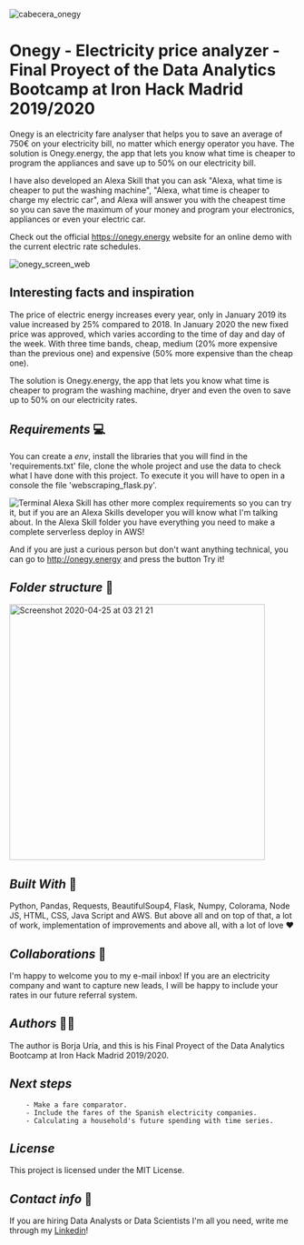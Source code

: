 ![cabecera_onegy](https://user-images.githubusercontent.com/45542785/80267652-71c85600-86a2-11ea-959b-4d780a832aa6.jpg)

# Onegy - Electricity price analyzer - Final Proyect of the Data Analytics Bootcamp at Iron Hack Madrid 2019/2020

Onegy is an electricity fare analyser that helps you to save an average of 750€ on your electricity bill, no matter which energy operator you have. 
The solution is Onegy.energy, the app that lets you know what time is cheaper to program the appliances and save up to 50% on our electricity bill. 

I have also developed an Alexa Skill that you can ask "Alexa, what time is cheaper to put the washing machine", "Alexa, what time is cheaper to charge my electric car", and Alexa will answer you with the cheapest time so you can save the maximum of your money and program your electronics, appliances or even your electric car.

Check out the official https://onegy.energy website for an online demo with the current electric rate schedules.

![onegy_screen_web](https://user-images.githubusercontent.com/45542785/80265196-104eba00-8697-11ea-89b9-d8748c0d6658.gif)

## Interesting facts and inspiration 
The price of electric energy increases every year, only in January 2019 its value increased by 25% compared to 2018. In January 2020 the new fixed price was approved, which varies according to the time of day and day of the week. With three time bands, cheap, medium (20% more expensive than the previous one) and expensive (50% more expensive than the cheap one).

The solution is Onegy.energy, the app that lets you know what time is cheaper to program the washing machine, dryer and even the oven to save up to 50% on our electricity rates.

## _Requirements_ 💻

You can create a _env_, install the libraries that you will find in the 'requirements.txt' file, clone the whole project and use the data to check what I have done with this project. To execute it you will have to open in a console the file 'webscraping_flask.py'.

![Terminal](https://user-images.githubusercontent.com/45542785/80265632-7ab42a00-8698-11ea-9287-33d4056656cb.gif)
Alexa Skill has other more complex requirements so you can try it, but if you are an Alexa Skills developer you will know what I'm talking about. In the Alexa Skill folder you have everything you need to make a complete serverless deploy in AWS!

And if you are just a curious person but don't want anything technical, you can go to http://onegy.energy and press the button Try it!

## _Folder structure_ 📁 
<img width="450" alt="Screenshot 2020-04-25 at 03 21 21" src="https://user-images.githubusercontent.com/45542785/80267918-dc2dc600-86a3-11ea-995f-0adbd59a1fed.png">
        
## _Built With_ 🚀

Python, Pandas, Requests, BeautifulSoup4, Flask, Numpy, Colorama, Node JS, HTML, CSS, Java Script and AWS. But above all and on top of that, a lot of work, implementation of improvements and above all, with a lot of love ❤

## _Collaborations_ 🤝 

I'm happy to welcome you to my e-mail inbox! If you are an electricity company and want to capture new leads, I will be happy to include your rates in our future referral system.
   
## _Authors_ 👨🏻‍

The author is Borja Uría, and this is his Final Proyect of the Data Analytics Bootcamp at Iron Hack Madrid 2019/2020.

## _Next steps_

        - Make a fare comparator.
        - Include the fares of the Spanish electricity companies.
        - Calculating a household's future spending with time series.

## _License_

This project is licensed under the MIT License.

## _Contact info_ 💌
If you are hiring Data Analysts or Data Scientists
I'm all you need, write me through my [Linkedin](https://www.linkedin.com/in/borjauria/)!
